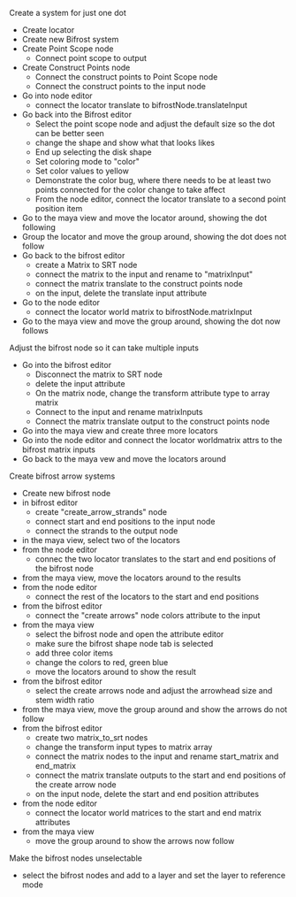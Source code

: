 Create a system for just one dot
* Create locator
* Create new Bifrost system
* Create Point Scope node
	* Connect point scope to output
* Create Construct Points node
	* Connect the construct points to Point Scope node
	* Connect the construct points to the input node
* Go into node editor
	* connect the locator translate to bifrostNode.translateInput
* Go back into the Bifrost editor
	* Select the point scope node and adjust the default size so the dot can be better seen
	* change the shape and show what that looks likes
	* End up selecting the disk shape
	* Set coloring mode to "color"
	* Set color values to yellow
	* Demonstrate the color bug, where there needs to be at least two points connected for the color change to take affect
	* From the node editor, connect the locator translate to a second point position item
* Go to the maya view and move the locator around, showing the dot following
* Group the locator and move the group around, showing the dot does not follow
* Go back to the bifrost editor
	* create a Matrix to SRT node
	* connect the matrix to the input and rename to "matrixInput"
	* connect the matrix translate to the construct points node
	* on the input, delete the translate input attribute
* Go to the node editor
	* connect the locator world matrix to bifrostNode.matrixInput
* Go to the maya view and move the group around, showing the dot now follows

Adjust the bifrost node so it can take multiple inputs
* Go into the bifrost editor
	* Disconnect the matrix to SRT node
	* delete the input attribute
	* On the matrix node, change the transform attribute type to array matrix
	* Connect to the input and rename matrixInputs
	* Connect the matrix translate output to the construct points node
* Go into the maya view and create three more locators
* Go into the node editor and connect the locator worldmatrix attrs to the bifrost matrix inputs
* Go back to the maya vew and move the locators around

Create bifrost arrow systems
* Create new bifrost node
* in bifrost editor
	* create "create_arrow_strands" node
	* connect start and end positions to the input node
	* connect the strands to the output node
* in the maya view, select two of the locators
* from the node editor
	* connec the two locator translates to the start and end positions of the bifrost node
* from the maya view, move the locators around to the results
* from the node editor
	* connect the rest of the locators to the start and end positions
* from the bifrost editor
	* connect the "create arrows" node colors attribute to the input
* from the maya view
	* select the bifrost node and open the attribute editor
	* make sure the bifrost shape node tab is selected
	* add three color items
	* change the colors to red, green blue
	* move the locators around to show the result
* from the bifrost editor
	* select the create arrows node and adjust the arrowhead size and stem width ratio
* from the maya view, move the group around and show the arrows do not follow
* from the bifrost editor
	* create two matrix_to_srt nodes
	* change the transform input types to matrix array
	* connect the matrix nodes to the input and rename start_matrix and end_matrix
	* connect the matrix translate outputs to the start and end positions of the create arrow node
	* on the input node, delete the start and end position attributes
* from the node editor
	* connect the locator world matrices to the start and end matrix attributes
* from the maya view
	* move the group around to show the arrows now follow

Make the bifrost nodes unselectable
* select the bifrost nodes and add to a layer and set the layer to reference mode
